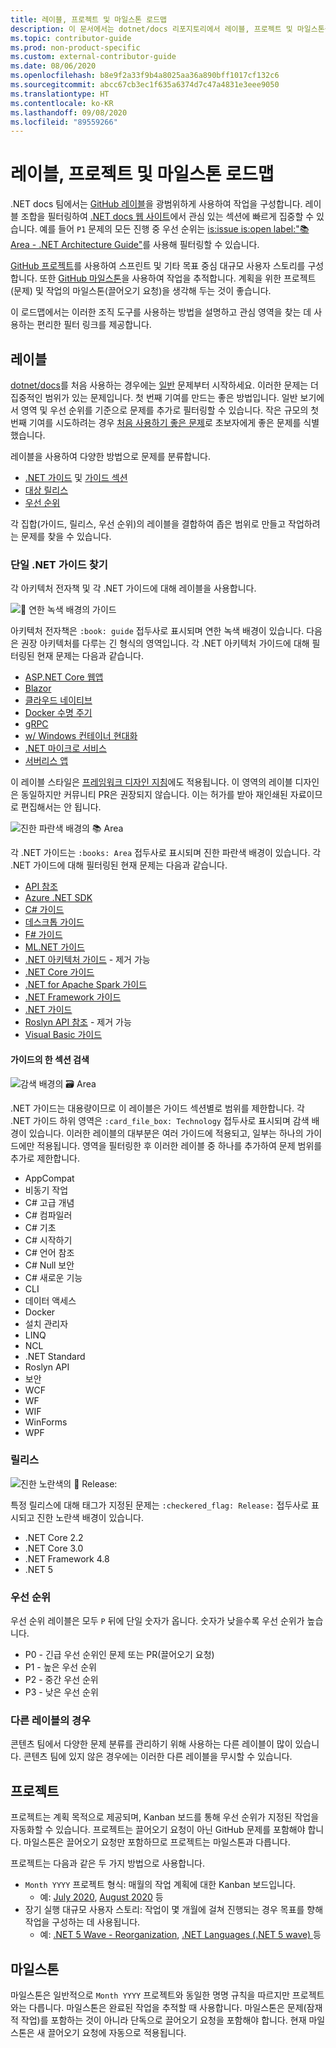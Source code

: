 ```yaml
---
title: 레이블, 프로젝트 및 마일스톤 로드맵
description: 이 문서에서는 dotnet/docs 리포지토리에서 레이블, 프로젝트 및 마일스톤을 사용하는 방법을 설명합니다.
ms.topic: contributor-guide
ms.prod: non-product-specific
ms.custom: external-contributor-guide
ms.date: 08/06/2020
ms.openlocfilehash: b8e9f2a33f9b4a8025aa36a890bff1017cf132c6
ms.sourcegitcommit: abcc67cb3ec1f635a6374d7c47a4831e3eee9050
ms.translationtype: HT
ms.contentlocale: ko-KR
ms.lasthandoff: 09/08/2020
ms.locfileid: "89559266"
---
```

# <a name="labels-projects-and-milestones-roadmap"></a>레이블, 프로젝트 및 마일스톤 로드맵

.NET docs 팀에서는 [GitHub 레이블](https://github.com/dotnet/docs/labels)을 광범위하게 사용하여 작업을 구성합니다. 레이블 조합을 필터링하여 [.NET docs 웹 사이트](https://docs.microsoft.com/dotnet)에서 관심 있는 섹션에 빠르게 집중할 수 있습니다. 예를 들어 `P1` 문제의 모든 진행 중 우선 순위는 [is:issue is:open label:":books: Area - .NET Architecture Guide"](https://github.com/dotnet/docs/issues?q=is%3Aissue+is%3Aopen+label%3A%22%3Abooks%3A+Area+-+.NET+Architecture+Guide%22)를 사용해 필터링할 수 있습니다.

[GitHub 프로젝트](https://github.com/dotnet/docs/projects)를 사용하여 스프린트 및 기타 목표 중심 대규모 사용자 스토리를 구성합니다. 또한 [GitHub 마일스톤](https://github.com/dotnet/docs/milestones)을 사용하여 작업을 추적합니다. 계획을 위한 프로젝트(문제) 및 작업의 마일스톤(끌어오기 요청)을 생각해 두는 것이 좋습니다.

이 로드맵에서는 이러한 조직 도구를 사용하는 방법을 설명하고 관심 영역을 찾는 데 사용하는 편리한 필터 링크를 제공합니다.

## <a name="labels"></a>레이블

[dotnet/docs](https://github.com/dotnet/docs)를 처음 사용하는 경우에는 [일반](https://github.com/dotnet/docs/labels/up-for-grabs) 문제부터 시작하세요. 이러한 문제는 더 집중적인 범위가 있는 문제입니다. 첫 번째 기여를 만드는 좋은 방법입니다. 일반 보기에서 영역 및 우선 순위를 기준으로 문제를 추가로 필터링할 수 있습니다. 작은 규모의 첫 번째 기여를 시도하려는 경우 [처음 사용하기 좋은 문제](https://github.com/dotnet/docs/labels/good-first-issue)로 초보자에게 좋은 문제를 식별했습니다.

레이블을 사용하여 다양한 방법으로 문제를 분류합니다.

- [.NET 가이드](#find-a-single-net-guide) 및 [가이드 섹션](#search-one-section-of-a-guide)
- [대상 릴리스](#releases)
- [우선 순위](#priority)

각 집합(가이드, 릴리스, 우선 순위)의 레이블을 결합하여 좁은 범위로 만들고 작업하려는 문제를 찾을 수 있습니다.

### <a name="find-a-single-net-guide"></a>단일 .NET 가이드 찾기

각 아키텍처 전자책 및 각 .NET 가이드에 대해 레이블을 사용합니다.

![:book: 연한 녹색 배경의 가이드](./media/labels-projects/guide.png "아키텍처 가이드 레이블의 접두사")

아키텍처 전자책은 `:book: guide` 접두사로 표시되며 연한 녹색 배경이 있습니다. 다음은 권장 아키텍처를 다루는 긴 형식의 영역입니다. 각 .NET 아키텍처 가이드에 대해 필터링된 현재 문제는 다음과 같습니다.

- [ASP.NET Core 웹앱](https://github.com/dotnet/docs/labels/%3Abook%3A%20guide%20-%20ASP.NET%20Core%20web%20apps)
- [Blazor](https://github.com/dotnet/docs/labels/%3Abook%3A%20guide%20-%20Blazor)
- [클라우드 네이티브](https://github.com/dotnet/docs/labels/%3Abook%3A%20guide%20-%20Cloud%20Native)
- [Docker 수명 주기](https://github.com/dotnet/docs/labels/%3Abook%3A%20guide%20-%20Docker%20lifecycle)
- [gRPC](https://github.com/dotnet/docs/labels/%3Abook%3A%20guide%20-%20gRPC)
- [w/ Windows 컨테이너 현대화](https://github.com/dotnet/docs/labels/%3Abook%3A%20guide%20-%20Modernizing%20w%2F%20Windows%20containers)
- [.NET 마이크로 서비스](https://github.com/dotnet/docs/labels/%3Abook%3A%20guide%20-%20.NET%20Microservices)
- [서버리스 앱](https://github.com/dotnet/docs/labels/%3Abook%3A%20guide%20-%20Serverless%20apps)

이 레이블 스타일은 [프레임워크 디자인 지침](https://github.com/dotnet/docs/labels/%3Abook%3A%20guide%20-%20Framework%20Design%20Guidelines)에도 적용됩니다. 이 영역의 레이블 디자인은 동일하지만 커뮤니티 PR은 권장되지 않습니다. 이는 허가를 받아 재인쇄된 자료이므로 편집해서는 안 됩니다.

![진한 파란색 배경의 :books: Area](./media/labels-projects/area.png ".NET 가이드 영역 레이블의 접두사")

각 .NET 가이드는 `:books: Area` 접두사로 표시되며 진한 파란색 배경이 있습니다. 각 .NET 가이드에 대해 필터링된 현재 문제는 다음과 같습니다.

- [API 참조](https://github.com/dotnet/docs/labels/%3Abooks%3A%20Area%20-%20API%20Reference)
- [Azure .NET SDK](https://github.com/dotnet/docs/labels/%3Abooks%3A%20Area%20-%20Azure%20.NET%20SDk)
- [C# 가이드](https://github.com/dotnet/docs/labels/%3Abooks%3A%20Area%20-%20C%23%20Guide)
- [데스크톱 가이드](https://github.com/dotnet/docs/labels/%3Abooks%3A%20Area%20-%20Desktop%20Guide)
- [F# 가이드](https://github.com/dotnet/docs/labels/%3Abooks%3A%20Area%20-%20F%23%20Guide)
- [ML.NET 가이드](https://github.com/dotnet/docs/labels/%3Abooks%3A%20Area%20-%20ML.NET%20Guide)
- [.NET 아키텍처 가이드](https://github.com/dotnet/docs/labels/%3Abooks%3A%20Area%20-%20.NET%20Architecture%20Guide) - 제거 가능
- [.NET Core 가이드](https://github.com/dotnet/docs/labels/%3Abooks%3A%20Area%20-%20.NET%20Core%20Guide)
- [.NET for Apache Spark 가이드](https://github.com/dotnet/docs/labels/%3Abooks%3A%20Area%20-%20.NET%20for%20Apache%20Spark%20Guide)
- [.NET Framework 가이드](https://github.com/dotnet/docs/labels/%3Abooks%3A%20Area%20-%20.NET%20Framework%20Guide)
- [.NET 가이드](https://github.com/dotnet/docs/labels/%3Abooks%3A%20Area%20-%20.NET%20Guide)
- [Roslyn API 참조](https://github.com/dotnet/docs/labels/%3Abooks%3A%20Area%20-%20Roslyn%20API%20Reference) - 제거 가능
- [Visual Basic 가이드](https://github.com/dotnet/docs/labels/%3Abooks%3A%20Area%20-%20Visual%20Basic%20Guide)

#### <a name="search-one-section-of-a-guide"></a>가이드의 한 섹션 검색

![감색 배경의 :card_file_box: Area](./media/labels-projects/technology.png ".NET 가이드 하위 영역 레이블의 접두사")

.NET 가이드는 대용량이므로 이 레이블은 가이드 섹션별로 범위를 제한합니다. 각 .NET 가이드 하위 영역은 `:card_file_box: Technology` 접두사로 표시되며 감색 배경이 있습니다. 이러한 레이블의 대부분은 여러 가이드에 적용되고, 일부는 하나의 가이드에만 적용됩니다. 영역을 필터링한 후 이러한 레이블 중 하나를 추가하여 문제 범위를 추가로 제한합니다.

- AppCompat
- 비동기 작업
- C# 고급 개념
- C# 컴파일러
- C# 기초
- C# 시작하기
- C# 언어 참조
- C# Null 보안
- C# 새로운 기능
- CLI
- 데이터 액세스
- Docker
- 설치 관리자
- LINQ
- NCL
- .NET Standard
- Roslyn API
- 보안
- WCF
- WF
- WIF
- WinForms
- WPF

### <a name="releases"></a>릴리스

![진한 노란색의 :checkered_flag: Release:](./media/labels-projects/release.png "릴리스 레이블의 접두사")

특정 릴리스에 대해 태그가 지정된 문제는 `:checkered_flag: Release:` 접두사로 표시되고 진한 노란색 배경이 있습니다.

- .NET Core 2.2
- .NET Core 3.0
- .NET Framework 4.8
- .NET 5

### <a name="priority"></a>우선 순위

우선 순위 레이블은 모두 `P` 뒤에 단일 숫자가 옵니다. 숫자가 낮을수록 우선 순위가 높습니다.

- P0 - 긴급 우선 순위인 문제 또는 PR(끌어오기 요청)
- P1 - 높은 우선 순위
- P2 - 중간 우선 순위
- P3 - 낮은 우선 순위

### <a name="what-about-the-other-labels"></a>다른 레이블의 경우

콘텐츠 팀에서 다양한 문제 분류를 관리하기 위해 사용하는 다른 레이블이 많이 있습니다. 콘텐츠 팀에 있지 않은 경우에는 이러한 다른 레이블을 무시할 수 있습니다.

## <a name="projects"></a>프로젝트

프로젝트는 계획 목적으로 제공되며, Kanban 보드를 통해 우선 순위가 지정된 작업을 자동화할 수 있습니다. 프로젝트는 끌어오기 요청이 아닌 GitHub 문제를 포함해야 합니다. 마일스톤은 끌어오기 요청만 포함하므로 프로젝트는 마일스톤과 다릅니다.

프로젝트는 다음과 같은 두 가지 방법으로 사용합니다.

- `Month YYYY` 프로젝트 형식: 매월의 작업 계획에 대한 Kanban 보드입니다.
  - 예: [July 2020](https://github.com/dotnet/docs/projects/103), [August 2020](https://github.com/dotnet/docs/projects/117) 등
- 장기 실행 대규모 사용자 스토리: 작업이 몇 개월에 걸쳐 진행되는 경우 목표를 향해 작업을 구성하는 데 사용됩니다.
  - 예: [.NET 5 Wave - Reorganization](https://github.com/dotnet/docs/projects/105), [.NET Languages (.NET 5 wave) ](https://github.com/dotnet/docs/projects/106) 등

## <a name="milestones"></a>마일스톤

마일스톤은 일반적으로 `Month YYYY` 프로젝트와 동일한 명명 규칙을 따르지만 프로젝트와는 다릅니다. 마일스톤은 완료된 작업을 추적할 때 사용합니다. 마일스톤은 문제(잠재적 작업)를 포함하는 것이 아니라 단독으로 끌어오기 요청을 포함해야 합니다. 현재 마일스톤은 새 끌어오기 요청에 자동으로 적용됩니다.
